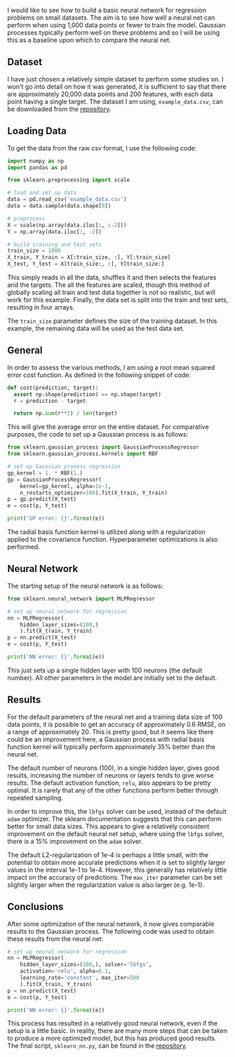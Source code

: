 I would like to see how to build a basic neural network for regression problems on small datasets. The aim is to see how well a neural net can perform when using 1,000 data points or fewer to train the model. Gaussian processes typically perform well on these problems and so I will be using this as a baseline upon which to compare the neural net.

## Dataset

I have just chosen a relatively simple dataset to perform some studies on. I won't go into detail on how it was generated, it is sufficient to say that there are approximately 20,000 data points and 200 features, with each data point having a single target. The dataset I am using, `example_data.csv`, can be downloaded from the [repository](https://goo.gl/7kGawz).

## Loading Data

To get the data from the raw csv format, I use the following code:

  ```python
  import numpy as np
  import pandas as pd

  from sklearn.preprocessing import scale

  # load and set up data
  data = pd.read_csv('example_data.csv')
  data = data.sample(data.shape[0])

  # preprocess
  X = scale(np.array(data.iloc[:, :-2]))
  Y = np.array(data.iloc[:, -2])

  # build training and test sets
  train_size = 1000
  X_train, Y_train = X[:train_size, :], Y[:train_size]
  X_test, Y_test = X[train_size:, :], Y[train_size:]
  ```

This simply reads in all the data, shuffles it and then selects the features and the targets. The all the features are scaled, though this method of globally scaling all train and test data together is not so realistic, but will work for this example. Finally, the data set is split into the train and test sets, resulting in four arrays.

The `train_size` parameter defines the size of the training dataset. In this example, the remaining data will be used as the test data set.

## General

In order to assess the various methods, I am using a root mean squared error cost function. As defined in the following snippet of code:

  ```python
  def cost(prediction, target):
    assert np.shape(prediction) == np.shape(target)
    r = prediction - target

    return np.sum(r**2) / len(target)
  ```

This will give the average error on the entire dataset. For comparative purposes, the code to set up a Gaussian process is as follows:

  ```python
  from sklearn.gaussian_process import GaussianProcessRegressor
  from sklearn.gaussian_process.kernels import RBF

  # set up Gaussian process regression
  gp_kernel = 1. * RBF(1.)
  gp = GaussianProcessRegressor(
      kernel=gp_kernel, alpha=1e-1,
      n_restarts_optimizer=100).fit(X_train, Y_train)
  p = gp.predict(X_test)
  e = cost(p, Y_test)

  print('GP error: {}'.format(e))
  ```

The radial basis function kernel is utilized along with a regularization applied to the covariance function. Hyperparameter optimizations is also performed.

## Neural Network

The starting setup of the neural network is as follows:

  ```python
  from sklearn.neural_network import MLPRegressor

  # set up neural network for regression
  nn = MLPRegressor(
      hidden_layer_sizes=(100,)
      ).fit(X_train, Y_train)
  p = nn.predict(X_test)
  e = cost(p, Y_test)

  print('NN error: {}'.format(e))
  ```

This just sets up a single hidden layer with 100 neurons (the default number). All other parameters in the model are initially set to the default.

## Results

For the default parameters of the neural net and a training data size of 100 data points, it is possible to get an accuracy of approximately 0.6 RMSE, on a range of approximately 20. This is pretty good, but it seems like there could be an improvement here, a Gaussian process with radial basis function kernel will typically perform approximately 35% better than the neural net.

The default number of neurons (100), in a single hidden layer, gives good results, increasing the number of neurons or layers tends to give worse results. The default activation function, `relu`, also appears to be pretty optimal. It is rarely that any of the other functions perform better through repeated sampling.

In order to improve this, the `lbfgs` solver can be used, instead of the default `adam` optimizer. The sklearn documentation suggests that this can perform better for small data sizes. This appears to give a relatively consistent improvement on the default neural net setup, where using the `lbfgs` solver, there is a 15% improvement on the `adam` solver.

The default L2-regularization of 1e-4 is perhaps a little small, with the potential to obtain more accurate predictions when it is set to slightly larger values in the interval 1e-1 to 1e-4. However, this generally has relatively little impact on the accuracy of predictions. The `max_iter` parameter can be set slightly larger when the regularization value is also larger (e.g. 1e-1).

## Conclusions

After some optimization of the neural network, it now gives comparable results to the Gaussian process. The following code was used to obtain these results from the neural net:

  ```python
  # set up neural network for regression
  nn = MLPRegressor(
      hidden_layer_sizes=(100,), solver='lbfgs',
      activation='relu', alpha=0.1,
      learning_rate='constant', max_iter=500
      ).fit(X_train, Y_train)
  p = nn.predict(X_test)
  e = cost(p, Y_test)

  print('NN error: {}'.format(e))
  ```

This process has resulted in a relatively good neural network, even if the setup is a little basic. In reality, there are many more steps that can be taken to produce a more optimized model, but this has produced good results. The final script, `sklearn_nn.py`, can be found in the [repository](https://goo.gl/7kGawz).
